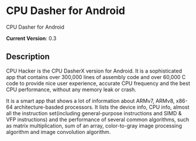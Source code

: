 # CPU Dasher for Android
CPU Dasher for Android

**Current Version**: 0.3

## Description

CPU Hacker is the CPU DasherX version for Android. It is a sophisticated app that contains over 300,000 lines of assembly code and over 60,000 C code to provide nice user experience, accurate CPU frequency and the best CPU performance, without any memory leak or crash.

It is a smart app that shows a lot of information about ARMv7, ARMv8, x86-64 architecture-basded processors. It lists the device info, CPU info, almost all the instruction set(including general-purpose instructions and SIMD & VFP instructions) and the performance of several common algorithms, such as matrix multiplication, sum of an array, color-to-gray image processing algorithm and image convolution algorithm.


